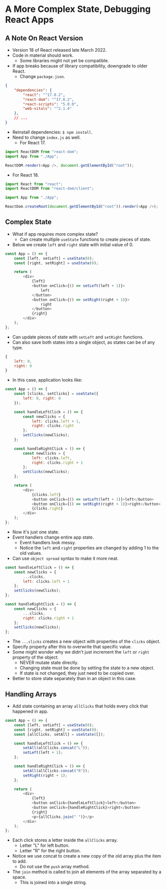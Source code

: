 # A More Complex State, Debugging React Apps


## A Note On React Version
- Version 18 of React released late March 2022.
- Code in material should work.
    - Some libraries might not yet be compatible.
- If app breaks because of library compatibility, downgrade to older React.
    - Change `package.json`.
```json
{
    "dependencies": {
        "react": "^17.0.2",
        "react-dom": "^17.0.2",
        "react-scripts": "5.0.0",
        "web-vitals": "^2.1.4"
    },
    // ...
}
```
- Reinstall dependencies: `$ npm install`.
- Need to change `index.js` as well.
    - For React 17.
```javascript
import ReactDOM from "react-dom";
import App from "./App";

ReactDOM.render(<App />, document.getElementById("root"));
```
- For React 18.
```javascript
import React from "react";
import ReactDOM from "react-dom/client";

import App from "./App";

ReactDom.createRoot(document.getElementById("root")).render(<App />);
```


## Complex State
- What if app requires more complex state?
    - Can create multiple `useState` functions to create pieces of state.
- Below we create `left` and `right` state with initial value of 0.
```javascript
const App = () => {
    const [left, setLeft] = useState(0);
    const [right, setRight] = useState(0);

    return (
        <div>
            {left}
            <button onClick={() => setLeft(left + 1)}>
                left
            </button>
            <button onClick={() => setRight(right + 1)}>
                right
            </button>
            {right}
        </div>
    );
};
```
- Can update pieces of state with `setLeft` and `setRight` functions.
- Can also save both states into a single object, as states can be of any type.
```javascript
{
    left: 0,
    right: 0
}
```
- In this case, application looks like:
```javascript
const App = () => {
    const [clicks, setClicks] = useState({
        left: 0, right: 0
    });

    const handleLeftClick = () => {
        const newClicks = {
            left: clicks.left + 1,
            right: clicks.right
        };
        setClicks(newClicks);
    };

    const handleRightClick = () => {
        const newClicks = {
            left: clicks.left,
            right: clicks.right + 1
        };
        setClicks(newClicks);
    };

    return (
        <div>
            {clicks.left}
            <button onClick={() => setLeft(left + 1)}>left</button>
            <button onClick={() => setRight(right + 1)}>right</button>
            {clicks.right}
        </div>
    );
};
```
- Now it's just one state.
- Event handlers change entire app state.
    - Event handlers look messy.
    - Notice the `left` and `right` properties are changed by adding 1 to the old values.
- Can use `object spread` syntax to make it more neat.
```javascript
const handleLeftClick = () => {
    const newClicks = {
        ...clicks,
        left: clicks.left + 1
    };
    setClicks(newClicks);
};

const handleRightClick = () => {
    const newClicks = {
        ...clicks,
        right: clicks.right + 1
    };
    setClicks(newClicks);
};
```
- The `...clicks` creates a new object with properties of the `clicks` object.
- Specify property after this to overwrite that specific value.
- Some might wonder why we didn't just increment the `left` or `right` property of the object.
    - NEVER mutate state directly.
    - Changing state must be done by setting the state to a new object.
    - If state is not changed, they just need to be copied over.
- Better to store state separately than in an object in this case.


## Handling Arrays
- Add state containing an array `allClicks` that holds every click that happened in app.
```javascript
const App = () => {
    const [left, setLeft] = useState(0);
    const [right, setRight] = useState(0);
    const [allClicks, setAll] = useState([]);

    const handleLeftClick = () => {
        setAll(allClicks.concat("L"));
        setLeft(left + 1);
    };

    const handleRightClick = () => {
        setAll(allClicks.concat("R"));
        setRight(right + 1);
    };

    return (
        <div>
            {left}
            <button onClick={handleLeftClick}>left</button>
            <button onClick={handleRightClick}>right</button>
            {right}
            <p>{allClicks.join(" ")}</p>
        </div>
    );
};
```
- Each click stores a letter inside the `allClicks` array.
    - Letter "L" for left button.
    - Letter "R" for the right button.
- Notice we use concat to create a new copy of the old array plus the item to add.
    - Do not use the `push` array method.
- The `join` method is called to join all elements of the array separated by a space.
    - This is joined into a single string.


